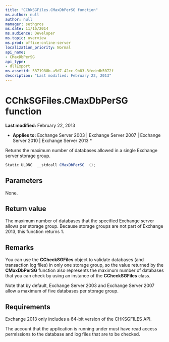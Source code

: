 ```yaml
---
title: "CChkSGFiles.CMaxDbPerSG function"
ms.author: null
author: null
manager: sethgros
ms.date: 11/16/2014
ms.audience: Developer
ms.topic: overview
ms.prod: office-online-server
localization_priority: Normal
api_name:
- CMaxDbPerSG
api_type:
- dllExport
ms.assetid: 5871988b-a5d7-42cc-9b83-8fededb5072f
description: "Last modified: February 22, 2013"
---
```


# CChkSGFiles.CMaxDbPerSG function

 **Last modified:** February 22, 2013 
  
 * **Applies to:** Exchange Server 2003 | Exchange Server 2007 | Exchange Server 2010 | Exchange Server 2013 * 
  
Returns the maximum number of databases allowed in a single Exchange server storage group.
  
```cs
Static ULONG  __stdcall CMaxDbPerSG  ();

```

## Parameters

None.
  
## Return value

The maximum number of databases that the specified Exchange server allows per storage group. Because storage groups are not part of Exchange 2013, this function returns 1.
  
## Remarks

You can use the **CCheckSGFiles** object to validate databases (and transaction log files) in only one storage group, so the value returned by the **CMaxDbPerSG** function also represents the maximum number of databases that you can check by using an instance of the **CCheckSGFiles** class. 
  
Note that by default, Exchange Server 2003 and Exchange Server 2007 allow a maximum of five databases per storage group.
  
## Requirements

Exchange 2013 only includes a 64-bit version of the CHKSGFILES API.
  
The account that the application is running under must have read access permissions to the database and log files that are to be checked.
  

